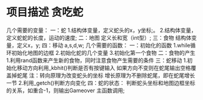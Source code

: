 # 项目描述 贪吃蛇
几个需要的变量：
     一：蛇
     1.结构体变量，定义蛇头的x，y坐标;。
     2.结构体变量，定义蛇蛇的长度，运动的速度;
     二：地图
     定义长和宽（int型）;
     三：食物
     结构体变量，定义x，y;
     四：移动
     a,s,d,w;
几个需要的函数：
     一：初始化的函数
     1.while循环初始化地图的边框
     2.初始化蛇的几个变量
     3.初始化第一个食物
     二：食物的产生
     1.利用rand函数来产生新的食物，同时注意食物产生需要的条件
     三：蛇移动
     1.初始化移动方向利用_kbhit()判断是否有按键输入
       如果方向不变则在蛇尾输出空格覆盖掉蛇尾
       注：转向原理为改变蛇头的坐标
          增长原理为不删除蛇尾，即在蛇尾增长一节
     2.利用_getch()判断方向变化
     四：蛇的状态：
     判断蛇头坐标和地图边框坐标的关系，如重合-1，则输出Gameover
主函数调用;
     
 
